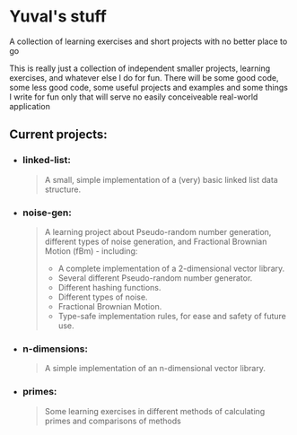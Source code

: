 # Yuval's stuff

A collection of learning exercises and short projects with no better place to go

This is really just a collection of independent smaller projects, learning exercises, and whatever else I do for fun.
There will be some good code, some less good code, some useful projects and examples and some things I write for fun only that will serve no easily conceiveable real-world application

## Current projects:

- ### linked-list:

  > A small, simple implementation of a (very) basic linked list data structure.

- ### noise-gen:

  > A learning project about Pseudo-random number generation, different types of noise generation, and Fractional Brownian Motion (fBm) - including:
  >
  > - A complete implementation of a 2-dimensional vector library.
  > - Several different Pseudo-random number generator.
  > - Different hashing functions.
  > - Different types of noise.
  > - Fractional Brownian Motion.
  > - Type-safe implementation rules, for ease and safety of future use.

- ### n-dimensions:

  > A simple implementation of an n-dimensional vector library.

- ### primes:
  > Some learning exercises in different methods of calculating primes and comparisons of methods

